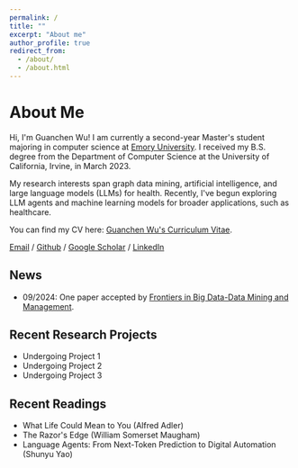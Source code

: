 ```yaml
---
permalink: /
title: ""
excerpt: "About me"
author_profile: true
redirect_from: 
  - /about/
  - /about.html
---
```

# **About Me**
Hi, I'm Guanchen Wu! I am currently a second-year Master's student majoring in computer science at [Emory University](https://www.emory.edu/home/index.html). I received my B.S. degree from the Department of Computer Science at the University of California, Irvine, in March 2023.

My research interests span graph data mining, artificial intelligence, and large language models (LLMs) for health. Recently, I've begun exploring LLM agents and machine learning models for broader applications, such as healthcare.

You can find my CV here: [Guanchen Wu's Curriculum Vitae](../assets/Curriculum_Vitae.pdf).

[Email](mailto:guanchen.wu@emory.edu) / [Github](https://github.com/guanchenwu1015) / [Google Scholar]() / [LinkedIn](https://www.linkedin.com/in/guanchen-wu-4b553a216/)

## **News**
- 09/2024: One paper accepted by [Frontiers in Big Data-Data Mining and Management](https://www.frontiersin.org/research-topics/62211/large-language-models-in-data-mining).


## **Recent Research Projects**
- Undergoing Project 1
- Undergoing Project 2
- Undergoing Project 3


## **Recent Readings**
- What Life Could Mean to You (Alfred Adler)
- The Razor's Edge (William Somerset Maugham)
- Language Agents: From Next-Token Prediction to Digital Automation (Shunyu Yao)
